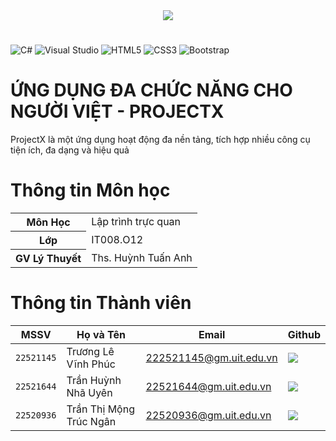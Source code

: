 <div align="center">
  <a href="https://www.uit.edu.vn/" title="Trường Đại học Công nghệ Thông tin" target="_blank">
    <img src="https://www.uit.edu.vn/sites/vi/files/banner_uit_15.png">
  </a>
</div>

#
<!-- Badge -->
![C#](https://img.shields.io/badge/c%23-%23239120.svg?style=for-the-badge&logo=c-sharp&logoColor=white)
![Visual Studio](https://img.shields.io/badge/Visual%20Studio-5C2D91.svg?style=for-the-badge&logo=visual-studio&logoColor=white)
![HTML5](https://img.shields.io/badge/html5-%23E34F26.svg?style=for-the-badge&logo=html5&logoColor=white)
![CSS3](https://img.shields.io/badge/css3-%231572B6.svg?style=for-the-badge&logo=css3&logoColor=white)
![Bootstrap](https://img.shields.io/badge/bootstrap-%238511FA.svg?style=for-the-badge&logo=bootstrap&logoColor=white)

# ỨNG DỤNG ĐA CHỨC NĂNG CHO NGƯỜI VIỆT - PROJECTX
ProjectX là một ứng dụng hoạt động đa nền tảng, tích hợp nhiều công cụ tiện ích, đa dạng và hiệu quả

# Thông tin Môn học
<table>
  <tr><th>Môn Học     </th><td>Lập trình trực quan</td></tr>
  <tr><th>Lớp         </th><td>IT008.O12                 </td></tr>
  <tr><th>GV Lý Thuyết</th><td>Ths. Huỳnh Tuấn Anh        </td></tr>
</table>

# Thông tin Thành viên
| MSSV       | Họ và Tên          | Email                   | Github                                                                                                                      |
| ---------- | ------------------ | ----------------------- | --------------------------------------------------------------------------------------------------------------------------- |
| `22521145` | Trương Lê Vĩnh Phúc| 222521145@gm.uit.edu.vn | [![](https://img.shields.io/badge/sloweyyy-%2324292f.svg?style=flat-square&logo=github      )](https://github.com/sloweyyy) |
| `22521644` | Trần Huỳnh Nhã Uyên| 22521644@gm.uit.edu.vn | [![](https://img.shields.io/badge/tranuyn-%2324292f.svg?style=flat-square&logo=github      )](https://github.com/tranuyn) |
| `22520936` | Trần Thị Mộng Trúc Ngân| 22520936@gm.uit.edu.vn | [![](https://img.shields.io/badge/TTMTN-%2324292f.svg?style=flat-square&logo=github      )](https://github.com/TTMTN) |
